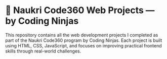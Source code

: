 # 📁 Naukri Code360 Web Projects — by Coding Ninjas

This repository contains all the web development projects I completed as part of the Naukri Code360 program by Coding Ninjas. Each project is built using HTML, CSS, JavaScript, and focuses on improving practical frontend skills through real-world challenges.

